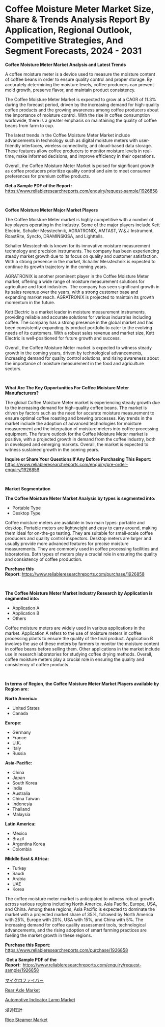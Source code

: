 <p><h1>Coffee Moisture Meter Market Size, Share & Trends Analysis Report By Application, Regional Outlook, Competitive Strategies, And Segment Forecasts, 2024 - 2031</h1></p><p><strong>Coffee Moisture Meter Market Analysis and Latest Trends</strong></p>
<p><p>A coffee moisture meter is a device used to measure the moisture content of coffee beans in order to ensure quality control and proper storage. By accurately determining the moisture levels, coffee producers can prevent mold growth, preserve flavor, and maintain product consistency.</p><p>The Coffee Moisture Meter Market is expected to grow at a CAGR of 11.3% during the forecast period, driven by the increasing demand for high-quality coffee products and the growing awareness among coffee producers about the importance of moisture control. With the rise in coffee consumption worldwide, there is a greater emphasis on maintaining the quality of coffee beans from farm to cup.</p><p>The latest trends in the Coffee Moisture Meter Market include advancements in technology such as digital moisture meters with user-friendly interfaces, wireless connectivity, and cloud-based data storage. These features allow coffee producers to monitor moisture levels in real-time, make informed decisions, and improve efficiency in their operations.</p><p>Overall, the Coffee Moisture Meter Market is poised for significant growth as coffee producers prioritize quality control and aim to meet consumer preferences for premium coffee products.</p></p>
<p><strong>Get a Sample PDF of the Report:&nbsp;</strong> <a href="https://www.reliableresearchreports.com/enquiry/request-sample/1926858">https://www.reliableresearchreports.com/enquiry/request-sample/1926858</a></p>
<p>&nbsp;</p>
<p><strong>Coffee Moisture Meter Major Market Players</strong></p>
<p><p>The Coffee Moisture Meter market is highly competitive with a number of key players operating in the industry. Some of the major players include Kett Electric, Schaller Messtechnik, AGRATRONIX, AMTAST, W＆J Instrument, RoastRite, Syncfo, DRAMIŃSKISA, and Lighttells.</p><p>Schaller Messtechnik is known for its innovative moisture measurement technology and precision instruments. The company has been experiencing steady market growth due to its focus on quality and customer satisfaction. With a strong presence in the market, Schaller Messtechnik is expected to continue its growth trajectory in the coming years.</p><p>AGRATRONIX is another prominent player in the Coffee Moisture Meter market, offering a wide range of moisture measurement solutions for agriculture and food industries. The company has seen significant growth in its sales revenue over the years, with a strong customer base and expanding market reach. AGRATRONIX is projected to maintain its growth momentum in the future.</p><p>Kett Electric is a market leader in moisture measurement instruments, providing reliable and accurate solutions for various industries including coffee. The company has a strong presence in the global market and has been consistently expanding its product portfolio to cater to the evolving needs of its customers. With a robust sales revenue and market size, Kett Electric is well-positioned for future growth and success.</p><p>Overall, the Coffee Moisture Meter market is expected to witness steady growth in the coming years, driven by technological advancements, increasing demand for quality control solutions, and rising awareness about the importance of moisture measurement in the food and agriculture sectors.</p></p>
<p>&nbsp;</p>
<p><strong>What Are The Key Opportunities For Coffee Moisture Meter Manufacturers?</strong></p>
<p><p>The global Coffee Moisture Meter market is experiencing steady growth due to the increasing demand for high-quality coffee beans. The market is driven by factors such as the need for accurate moisture measurement to ensure optimal coffee roasting and brewing processes. Key trends in the market include the adoption of advanced technologies for moisture measurement and the integration of moisture meters into coffee processing equipment. The future outlook for the Coffee Moisture Meter market is positive, with a projected growth in demand from the coffee industry, both in developed and emerging markets. Overall, the market is expected to witness sustained growth in the coming years.</p></p>
<p><strong>Inquire or Share Your Questions If Any Before Purchasing This Report:</strong> <a href="https://www.reliableresearchreports.com/enquiry/pre-order-enquiry/1926858">https://www.reliableresearchreports.com/enquiry/pre-order-enquiry/1926858</a></p>
<p>&nbsp;</p>
<p><strong>Market Segmentation</strong></p>
<p><strong>The Coffee Moisture Meter Market Analysis by types is segmented into:</strong></p>
<p><ul><li>Portable Type</li><li>Desktop Type</li></ul></p>
<p><p>Coffee moisture meters are available in two main types: portable and desktop. Portable meters are lightweight and easy to carry around, making them ideal for on-the-go testing. They are suitable for small-scale coffee producers and quality control inspectors. Desktop meters are larger and usually provide more advanced features for precise moisture measurements. They are commonly used in coffee processing facilities and laboratories. Both types of meters play a crucial role in ensuring the quality and consistency of coffee production.</p></p>
<p><strong>Purchase this Report:&nbsp;</strong><a href="https://www.reliableresearchreports.com/purchase/1926858">https://www.reliableresearchreports.com/purchase/1926858</a></p>
<p>&nbsp;</p>
<p><strong>The Coffee Moisture Meter Market Industry Research by Application is segmented into:</strong></p>
<p><ul><li>Application A</li><li>Application B</li><li>Others</li></ul></p>
<p><p>Coffee moisture meters are widely used in various applications in the market. Application A refers to the use of moisture meters in coffee processing plants to ensure the quality of the final product. Application B involves the use of these meters by farmers to monitor the moisture content in coffee beans before selling them. Other applications in the market include use in research laboratories for studying coffee drying methods. Overall, coffee moisture meters play a crucial role in ensuring the quality and consistency of coffee products.</p></p>
<p>&nbsp;</p>
<p><strong>In terms of Region, the Coffee Moisture Meter Market Players available by Region are:</strong></p>
<p>
    <p> <strong> North America: </strong>
        <ul>
            <li>United States</li>
            <li>Canada</li>
        </ul>
        </p> 
    <p> <strong> Europe: </strong>
        <ul>
            <li>Germany</li>
            <li>France</li>
            <li>U.K.</li>
            <li>Italy</li>
            <li>Russia</li>
        </ul>
        </p> 
    <p> <strong> Asia-Pacific: </strong>
        <ul>
            <li>China</li>
            <li>Japan</li>
            <li>South Korea</li>
            <li>India</li>
            <li>Australia</li>
            <li>China Taiwan</li>
            <li>Indonesia</li>
            <li>Thailand</li>
            <li>Malaysia</li>
        </ul>
        </p> 
    <p> <strong> Latin America: </strong>
        <ul>
            <li>Mexico</li>
            <li>Brazil</li>
            <li>Argentina Korea</li>
            <li>Colombia</li>
        </ul>
        </p> 
    <p> <strong> Middle East & Africa: </strong>
        <ul>
            <li>Turkey</li>
            <li>Saudi</li>
            <li>Arabia</li>
            <li>UAE</li>
            <li>Korea</li>
        </ul>
    </p>
    </p>
<p><p>The coffee moisture meter market is anticipated to witness robust growth across various regions including North America, Asia Pacific, Europe, USA, and China. Among these regions, Asia Pacific is expected to dominate the market with a projected market share of 35%, followed by North America with 25%, Europe with 20%, USA with 15%, and China with 5%. The increasing demand for coffee quality assessment tools, technological advancements, and the rising adoption of smart farming practices are fueling the market growth in these regions.</p></p>
<p><strong>Purchase this Report: </strong><a href="https://www.reliableresearchreports.com/purchase/1926858">https://www.reliableresearchreports.com/purchase/1926858</a></p>
<p>&nbsp;<strong>Get a Sample PDF of the Report:&nbsp;&nbsp;</strong><a href="https://www.reliableresearchreports.com/enquiry/request-sample/1926858">https://www.reliableresearchreports.com/enquiry/request-sample/1926858</a></p>
<p><strong></strong></p>
<p><p><a href="https://github.com/efcvopdgkdx128/Market-Research-Report-List-1/blob/main/4343889184813.md">マイクロファイバー</a></p><p><a href="https://view.publitas.com/reportprime-1/rear-axle-market-size-share-trends-analysis-report-by-material-by-type-by-end-user-by-region-and-segment-forecasts-2024-2031/">Rear Axle Market</a></p><p><a href="https://gentle-editor-9db.notion.site/Automotive-Indicator-Lamp-Market-Furnish-Information-about-Market-Size-Market-Share-Market-Dynamic-153bd935019d4689ac9bf8923612cbba">Automotive Indicator Lamp Market</a></p><p><a href="https://github.com/hwbcz413288296/Market-Research-Report-List-1/blob/main/9161769184814.md">浸透圧計</a></p><p><a href="https://view.publitas.com/reportprime-1/rice-steamer-market-challenges-opportunities-and-growth-drivers-and-major-market-players-forecasted-for-period-from-2024-2031/">Rice Steamer Market</a></p></p>